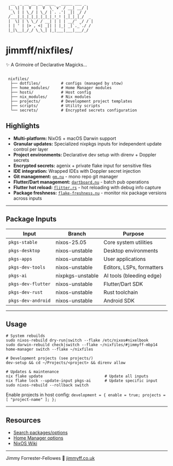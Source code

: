 ```text
  __  _ __ __ __ ____   _____ ___ _    
 |_ \| |  V  |  V  \ `v' / __| __/ |   
  _\ | | \_/ | \_/ |`. .'| _|| _/ /    
 /___|_|_|_|_|_|_|_|_!_! |_|_|_|_/  _  
 |  \| | \ \_/ / __| | | | __/' _/ / | 
 | | ' | |> , <| _|| | |_| _|`._`./ /  
 |_|\__|_/_/ \_\_| |_|___|___|___/_/   

```

# jimmff/nixfiles/

✨ A Grimoire of Declarative Magicks...

```text

 nixfiles/
  ├── dotfiles/         # configs (managed by stow)
  ├── home_modules/     # Home Manager modules
  ├── hosts/            # Host config
  ├── nix_modules/      # Nix modules
  ├── projects/         # Development project templates
  ├── scripts/          # Utility scripts
  └── secrets/          # Encrypted secrets configuration

```

## Highlights

- **Multi-platform:** NixOS + macOS Darwin support
- **Granular updates:** Specialized nixpkgs inputs for independent update control per layer
- **Project environments:** Declarative dev setup with direnv + Doppler secrets
- **Encrypted secrets:** agenix + private flake input for sensitive files
- **IDE integration:** Wrapped IDEs with Doppler secret injection
- **Git management:** [`gm.nu`](scripts/git-manager/) - mono repo git manager
- **Flutter/Dart management:** [`dartboard.nu`](scripts/dartboard/) - batch pub operations
- **Flutter hot reload:** [`flitter.rs`](scripts/flitter/) - hot reloading with debug info capture
- **Package freshness:** [`flake-freshness.nu`](scripts/flake-freshness/) - monitor nix package versions across inputs

---

## Package Inputs

| Input | Branch | Purpose |
|-------|--------|---------|
| `pkgs-stable` | nixos-25.05 | Core system utilities |
| `pkgs-desktop` | nixos-unstable | Desktop environments |
| `pkgs-apps` | nixos-unstable | User applications |
| `pkgs-dev-tools` | nixos-unstable | Editors, LSPs, formatters |
| `pkgs-ai` | nixpkgs-unstable | AI tools (bleeding edge) |
| `pkgs-dev-flutter` | nixos-unstable | Flutter/Dart SDK |
| `pkgs-dev-rust` | nixos-unstable | Rust toolchain |
| `pkgs-dev-android` | nixos-unstable | Android SDK |

---

## Usage

```shell
# System rebuilds
sudo nixos-rebuild dry-run|switch --flake /etc/nixos#nixelbook
sudo darwin-rebuild check|switch --flake ~/nixfiles/#jimmyff-mbp14
home-manager switch --flake ~/nixfiles

# Development projects (see projects/)
dev-setup && cd ~/Projects/<project> && direnv allow

# Updates & maintenance
nix flake update                           # Update all inputs
nix flake lock --update-input pkgs-ai      # Update specific input
sudo nixos-rebuild --rollback switch
```

Enable projects in host config: `development = { enable = true; projects = [ "project-name" ]; };`

---

## Resources

- [Search packages/options](https://search.nixos.org/)
- [Home Manager options](https://home-manager-options.extranix.com/)
- [NixOS Wiki](https://wiki.nixos.org/)

---

Jimmy Forrester-Fellowes 🌈 [jimmyff.co.uk](https://www.jimmyff.co.uk/)
